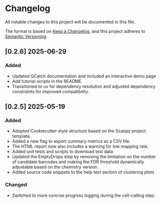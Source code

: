# Changelog

All notable changes to this project will be documented in this file.

The format is based on [Keep a Changelog][],
and this project adheres to [Semantic Versioning][].

[keep a changelog]: https://keepachangelog.com/en/1.0.0/
[semantic versioning]: https://semver.org/spec/v2.0.0.html

## [0.2.6] 2025-06-29

### Added

- Updated QCatch documentation and included an interactive demo page
- Add tutorial scripts in the README.
- Transitioned to uv for dependency resolution and adjusted dependency constraints for improved compatibility.

## [0.2.5] 2025-05-19

### Added

- Adopted Cookiecutter-style structure based on the Scanpy project template.
- Added a new flag to export summary metrics as a CSV file.
- The HTML report now also includes a warning for low mapping rate.
- Added unit tests and scripts to download test data
- Updated the EmptyDrops step by removing the limitation on the number of candidate barcodes and making the FDR threshold dynamically adjustable based on the chemistry version.
- Added source code snippets to the help text section of clustering plots

### Changed

- Switched to more concise progress logging during the cell-calling step.
